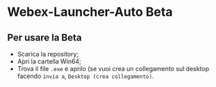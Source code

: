 # Webex-Launcher-Auto Beta

## Per usare la Beta
* Scarica la repository;
* Apri la cartella Win64;
* Trova il file `.exe` e aprilo (se vuoi crea un collegamento sul desktop facendo `invia a`, `Desktop (crea collegamento)`.
